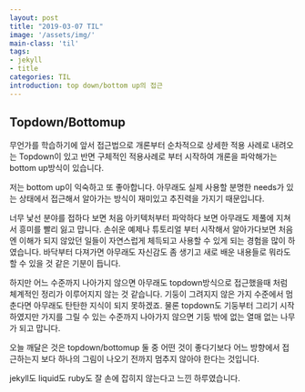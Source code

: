 ```yaml
---
layout: post
title: "2019-03-07 TIL"
image: '/assets/img/'
main-class: 'til'
tags:
- jekyll
- title
categories: TIL
introduction: top down/bottom up의 접근
---
```


## Topdown/Bottomup

무언가를 학습하기에 앞서 접근법으로 개론부터 순차적으로 상세한 적용 사례로 내려오는 Topdown이 있고
반면 구체적인 적용사례로 부터 시작하여 개론을 파악해가는 bottom up방식이 있습니다.

저는 bottom up이 익숙하고 또 좋아합니다.
아무래도 실제 사용할 분명한 needs가 있는 상태에서 접근해서 알아가는 방식이 재미있고 추진력을 가지기 때문입니다.

너무 낯선 분야를 접하다 보면 처음 아키텍처부터 파악하다 보면 아무래도 제풀에 지쳐서 흥미를 빨리 잃고 맙니다. 손쉬운 예제나 튜토리얼 부터 시작해서 알아가다보면 처음엔 이해가 되지 않았던 일들이 자연스럽게 체득되고 사용할 수 있게 되는 경험을 많이 하였습니다.
바닥부터 다져가면 아무래도 자신감도 좀 생기고 새로 배운 내용들로 뭐라도 할 수 있을 것 같은 기분이 듭니다.

하지만 어느 수준까지 나아가지 않으면 아무래도 topdown방식으로 접근했을때 처럼 체계적인 정리가 이루어지지 않는 것 같습니다.
기둥이 그려지지 않은 가지 수준에서 멈춘다면 아무래도 탄탄한 지식이 되지 못하겠죠.
물론 topdown도 기둥부터 그리기 시작하였지만 가지를 그릴 수 있는 수준까지 나아가지 않으면 기둥 밖에 없는 열매 없는 나무가 되고 맙니다.

오늘 깨달은 것은 topdown/bottomup 둘 중 어떤 것이 좋다기보다 어느 방향에서 접근하는지 보다 하나의 그림이 나오기 전까지 멈추지 않아야 한다는 것입니다.

jekyll도 liquid도 ruby도 잘 손에 잡히지 않는다고 느낀 하루였습니다.
